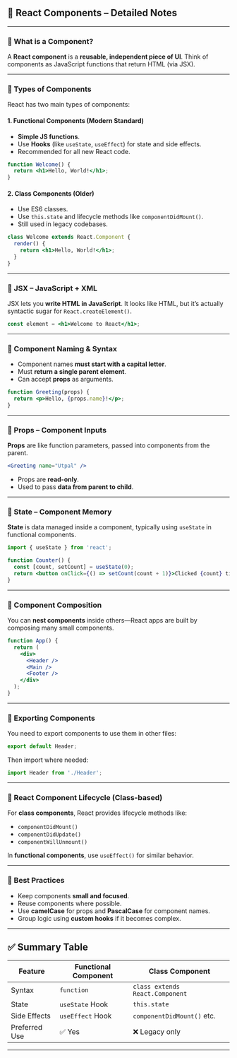 ## 📘 React Components – Detailed Notes

---

### 🔹 What is a Component?

A **React component** is a **reusable, independent piece of UI**. Think of components as JavaScript functions that return HTML (via JSX).

---

### 🔸 Types of Components

React has two main types of components:

#### 1. **Functional Components (Modern Standard)**

* **Simple JS functions**.
* Use **Hooks** (like `useState`, `useEffect`) for state and side effects.
* Recommended for all new React code.

```jsx
function Welcome() {
  return <h1>Hello, World!</h1>;
}
```

#### 2. **Class Components** (Older)

* Use ES6 classes.
* Use `this.state` and lifecycle methods like `componentDidMount()`.
* Still used in legacy codebases.

```jsx
class Welcome extends React.Component {
  render() {
    return <h1>Hello, World!</h1>;
  }
}
```

---

### 🔹 JSX – JavaScript + XML

JSX lets you **write HTML in JavaScript**. It looks like HTML, but it’s actually syntactic sugar for `React.createElement()`.

```jsx
const element = <h1>Welcome to React</h1>;
```

---

### 🔸 Component Naming & Syntax

* Component names **must start with a capital letter**.
* Must **return a single parent element**.
* Can accept **props** as arguments.

```jsx
function Greeting(props) {
  return <p>Hello, {props.name}!</p>;
}
```

---

### 🔹 Props – Component Inputs

**Props** are like function parameters, passed into components from the parent.

```jsx
<Greeting name="Utpal" />
```

* Props are **read-only**.
* Used to pass **data from parent to child**.

---

### 🔸 State – Component Memory

**State** is data managed inside a component, typically using `useState` in functional components.

```jsx
import { useState } from 'react';

function Counter() {
  const [count, setCount] = useState(0);
  return <button onClick={() => setCount(count + 1)}>Clicked {count} times</button>;
}
```

---

### 🔹 Component Composition

You can **nest components** inside others—React apps are built by composing many small components.

```jsx
function App() {
  return (
    <div>
      <Header />
      <Main />
      <Footer />
    </div>
  );
}
```

---

### 🔸 Exporting Components

You need to export components to use them in other files:

```jsx
export default Header;
```

Then import where needed:

```jsx
import Header from './Header';
```

---

### 🔹 React Component Lifecycle (Class-based)

For **class components**, React provides lifecycle methods like:

* `componentDidMount()`
* `componentDidUpdate()`
* `componentWillUnmount()`

In **functional components**, use `useEffect()` for similar behavior.

---

### 🔸 Best Practices

* Keep components **small and focused**.
* Reuse components where possible.
* Use **camelCase** for props and **PascalCase** for component names.
* Group logic using **custom hooks** if it becomes complex.

---

## ✅ Summary Table

| Feature       | Functional Component | Class Component                 |
| ------------- | -------------------- | ------------------------------- |
| Syntax        | `function`           | `class extends React.Component` |
| State         | `useState` Hook      | `this.state`                    |
| Side Effects  | `useEffect` Hook     | `componentDidMount()` etc.      |
| Preferred Use | ✅ Yes                | ❌ Legacy only                   |

---


